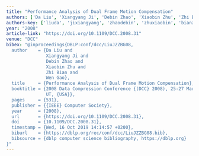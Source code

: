 ```yaml
---
title: "Performance Analysis of Dual Frame Motion Compensation"
authors: ['Da Liu', 'Xiangyang Ji', 'Debin Zhao', 'Xiaobin Zhu', 'Zhi Bian', 'Wen Gao 0001']
authors-key: ['liuda', 'jixiangyang', 'zhaodebin', 'zhuxiaobin', 'bianzhi', 'gaowen']
year: "2008"
article-link: "https://doi.org/10.1109/DCC.2008.31"
venue: "DCC"
bibex: "@inproceedings{DBLP:conf/dcc/LiuJZZBG08,
  author    = {Da Liu and
               Xiangyang Ji and
               Debin Zhao and
               Xiaobin Zhu and
               Zhi Bian and
               Wen Gao},
  title     = {Performance Analysis of Dual Frame Motion Compensation},
  booktitle = {2008 Data Compression Conference {(DCC} 2008), 25-27 March 2008, Snowbird,
               UT, {USA}},
  pages     = {531},
  publisher = {{IEEE} Computer Society},
  year      = {2008},
  url       = {https://doi.org/10.1109/DCC.2008.31},
  doi       = {10.1109/DCC.2008.31},
  timestamp = {Wed, 16 Oct 2019 14:14:57 +0200},
  biburl    = {https://dblp.org/rec/conf/dcc/LiuJZZBG08.bib},
  bibsource = {dblp computer science bibliography, https://dblp.org}
}"
---
```

